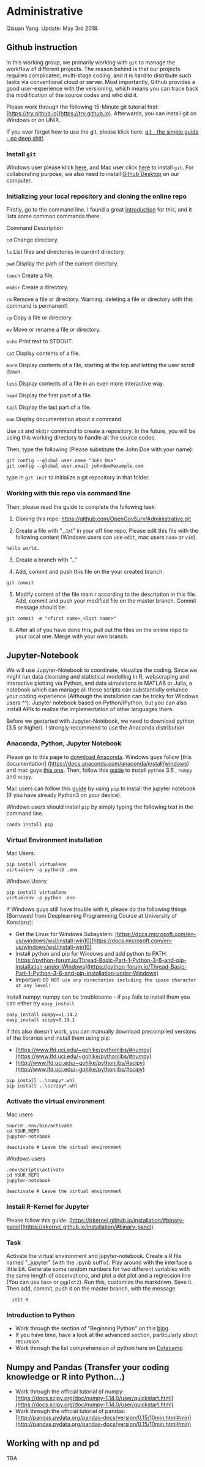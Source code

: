 # Administrative
Qixuan Yang. Update: May 3rd 2018.
## Github instruction
In this working group, we primarily working with `git` to manage the workflow of different projects. The reason behind is that our projects requires complicated, multi-stage coding, and it is hard to distribute such tasks via conventional cloud or server. Most importantly, Github provides a good user-experience with the versioning, which means you can trace back the modification of the source codes and who did it.

Please work through the following 15-Minute git tutorial first: [https://try.github.io](https://try.github.io). Afterwards, you can install git on Windows or on UNIX.

If you ever forget how to use the git, please klick here: [git - the simple guide - no deep shit!](http://rogerdudler.github.io/git-guide/).

### Install `git`
Windows user please klick [here](https://www.atlassian.com/git/tutorials/install-git#windows), and Mac user click [here](https://www.atlassian.com/git/tutorials/install-git#mac-os-x) to install `git`. For collaborating purpose, we also need to install [Github Desktop](https://desktop.github.com) on our computer.

### Initializing your local repository and cloning the online repo
Firstly, go to the command line. I found a great [introduction](https://launchschool.com/books/command_line/read/command_line_interface#commoncommands) for this, and it lists some common commands there:

Command	Description

`cd`	Change directory.

`ls`	List files and directories in current directory.

`pwd`	Display the path of the current directory.

`touch`	Create a file.

`mkdir`	Create a directory.

`rm`	Remove a file or directory. Warning: deleting a file or directory with this command is permanent!

`cp`	Copy a file or directory.

`mv`	Move or rename a file or directory.

`echo`	Print text to STDOUT.

`cat`	Display contents of a file.

`more`	Display contents of a file, starting at the top and letting the user scroll down.

`less`	Display contents of a file in an even more interactive way.

`head`	Display the first part of a file.

`tail`	Display the last part of a file.

`man`	Display documentation about a command.

Use `cd` and `mkdir` command to create a repository. In the future, you will be using this working directory to handle all the source codes. 

Then, type the following (Please substitute the John Doe with your name):
```shell
git config --global user.name "John Doe"
git config --global user.email johndoe@example.com
```
type in `git init` to initialize a git repository in that folder.

### Working with this repo via command line

Then, please read the guide to complete the following task:

1. Cloning this repo: https://github.com/OpenGovSurv/Administrative.git

2. Create a file with "<first name>_<last name>.txt" in your off line repo. Please edit this file with the following content (Windows users can use `edit`, mac users `nano` or `vim`).

```shell
hello world.
```
 
 3. Create a branch with "<first name>_<last name>"
 
 4. Add, commit and push this file on the your created branch.

```shell
git commit
```

 5. Modify content of the file main.r according to the description in this file. Add, commit and push your modified file on the master branch. Commit message should be:
 
```shell
git commit -m "<first name>_<last name>"
```
 
 6. After all of you have done this, pull out the files on the online repo to your local one. Merge with your own branch.
 
 ## Jupyter-Notebook
 We will use Jupyter-Notebook to coordinate, visualize the coding. Since we might run data cleansing and statistical modelling in R, webscraping and interactive plotting via Python, and data simulations in MATLAB or Julia, a notebook which can manage all these scripts can substantially enhance your coding experience (Although the installation can be tricky for Windows users ^^). Jupyter notebook based on Python/IPython, but you can also install APIs to realize the implementation of other languages there.
 
 Before we gestarted with Jupyter-Notebook, we need to download python (3.5 or higher). I strongly recommend to use the Anaconda distribution
 
 ### Anaconda, Python, Jupyter Notebook
 
 Please go to this page to [download Anaconda](https://www.anaconda.com/download/). Windows guys follow [this documentation] (https://docs.anaconda.com/anaconda/install/windows) and mac guys [this one](https://docs.anaconda.com/anaconda/install/mac-os#macos-graphical-install). Then, follow this [guide](https://conda.io/docs/user-guide/tasks/manage-python.html) to install ``python`` 3.6 , ``numpy`` and ``scipy``.
 
 Mac users can follow this [guide](http://jupyter.readthedocs.io/en/latest/install.html#) by using ``pip`` to install the jupyter notebook (If you have already Python3 on your device).
 
 Windows users should install ``pip`` by simply typing the following text in the command line.
 
  ```shell
 conda install pip
 ```
 
### Virtual Environment installation
Mac Users:
```shell
pip install virtualenv
virtualenv -p python3 .env
```
Windows Users:
 ```shell
pip install virtualenv
virtualenv -p python .env
 ```

 If Windows guys still have trouble with it, please do the following things (Borrowed from Deeplearning Programming Course at University of Konstanz):
 
 - Get the Linux for Windows Subsystem: [https://docs.microsoft.com/en-us/windows/wsl/install-win10](https://docs.microsoft.com/en-us/windows/wsl/install-win10)
- Install python and pip for Windows and add python to PATH: [https://python-forum.io/Thread-Basic-Part-1-Python-3-6-and-pip-installation-under-Windows](https://python-forum.io/Thread-Basic-Part-1-Python-3-6-and-pip-installation-under-Windows) 
- Important: `DO NOT use any directories including the space character at any level!`

Install numpy: numpy can be troublesome - if `pip` fails to install them you can either try `easy_install`

```shell
easy_install numpy==1.14.2
easy_install scipy=0.19.1
```
if this also doesn't work, you can manually download precompiled versions of the libraries and install them using pip:

  - [https://www.lfd.uci.edu/~gohlke/pythonlibs/#numpy](https://www.lfd.uci.edu/~gohlke/pythonlibs/#numpy)
  - [http://www.lfd.uci.edu/~gohlke/pythonlibs/#scipy](http://www.lfd.uci.edu/~gohlke/pythonlibs/#scipy)

```shell
pip install ..\numpy*.whl
pip install ..\scripy*.whl
```

### Activate the virtual environment
Mac users
```shell
source .env/bin/activate 
cd YOUR_REPO
jupyter-notebook

deactivate # Leave the virtual environment
```

Windows users
```shell
.env\Scripts\activate
cd YOUR_REPO
jupyter-notebook

deactivate # Leave the virtual environment
```

### Install R-Kernel for Jupyter
Please follow this guide: [https://irkernel.github.io/installation/#binary-panel](https://irkernel.github.io/installation/#binary-panel)

### Task
Activate the virtual environment and jupyter-notebook. Create a R file named "<family name>_jupyter" (with the .ipynb suffix). Play around with the interface a little bit. Generate some random numbers for two different variables with the same length of observations, and plot a dot plot and a regression line (You can use `base` or `ggplot2`). Run this, customize the markdown. Save it. Then add, commit, push it on the master branch, with the message 

```shell
  init R
```

### Introduction to Python
- Work through the section of "Beginning Python" on this [blog](http://thepythonguru.com). 
- If you have time, have a look at the advanced section, particularly about recursion.
- Work through the list comprehension of python here on [Datacamp](https://www.datacamp.com/community/tutorials/python-list-comprehension)

## Numpy and Pandas (Transfer your coding knowledge or R into Python...)
- Work through the official tutorial of numpy: [https://docs.scipy.org/doc/numpy-1.14.0/user/quickstart.html](https://docs.scipy.org/doc/numpy-1.14.0/user/quickstart.html)
- Work through the official tutorial of pandas: [http://pandas.pydata.org/pandas-docs/version/0.15/10min.html#min](http://pandas.pydata.org/pandas-docs/version/0.15/10min.html#min)

## Working with np and pd

TBA









